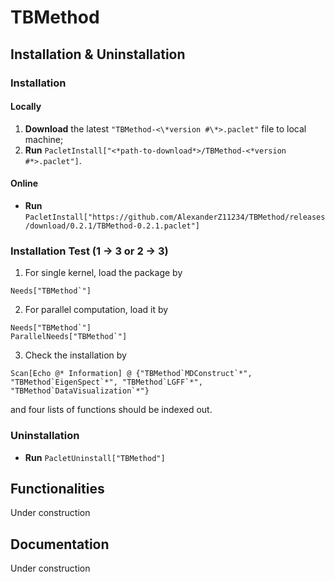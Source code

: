 # TBMethod

## Installation & Uninstallation
### Installation
#### Locally
1. **Download** the latest `"TBMethod-<\*version #\*>.paclet"` file to local machine;
2. **Run** `PacletInstall["<*path-to-download*>/TBMethod-<*version #*>.paclet"]`.
#### Online
- **Run** `PacletInstall["https://github.com/AlexanderZ11234/TBMethod/releases/download/0.2.1/TBMethod-0.2.1.paclet"]`

### Installation Test (1 &rarr; 3 or 2 &rarr; 3)
1. For single kernel, load the package by 
```
Needs["TBMethod`"]
```
2. For parallel computation, load it by
```
Needs["TBMethod`"]
ParallelNeeds["TBMethod`"]
```	

3. Check the installation by
```
Scan[Echo @* Information] @ {"TBMethod`MDConstruct`*", "TBMethod`EigenSpect`*", "TBMethod`LGFF`*", "TBMethod`DataVisualization`*"}
```
and four lists of functions should be indexed out.

### Uninstallation
- **Run** `PacletUninstall["TBMethod"]`

## Functionalities
Under construction

## Documentation
Under construction
